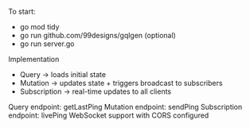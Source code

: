 To start:

- go mod tidy
- go run github.com/99designs/gqlgen (optional)
- go run server.go


Implementation
- Query -> loads initial state
- Mutation -> updates state + triggers broadcast to subscribers
- Subscription -> real-time updates to all clients

Query endpoint: getLastPing
Mutation endpoint: sendPing
Subscription endpoint: livePing
WebSocket support with CORS configured

